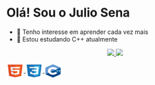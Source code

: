 # Olá! Sou o Julio Sena

- 👀 Tenho interesse em aprender cada vez mais
- 🌱 Estou estudando C++ atualmente

<div align="center">
  <a href="https://github.com/webjuliosena">
  <img height="180em" src="https://github-readme-stats.vercel.app/api?username=webjuliosena&show_icons=true&theme=tokyonight&include_all_commits=true&count_private=true"/>
  <img height="180em" src="https://github-readme-stats.vercel.app/api/top-langs/?username=webjuliosena&layout=compact&langs_count=7&theme=tokyonight"/>
</div>
  
  <div style="display: inline_block"><br>

  <img align="center" alt="Sena-HTML" height="30" width="40" src="https://raw.githubusercontent.com/devicons/devicon/master/icons/html5/html5-original.svg">
  <img align="center" alt="Sena-CSS" height="30" width="40" src="https://raw.githubusercontent.com/devicons/devicon/master/icons/css3/css3-original.svg">
  <img align="center" alt="Sena-C++" height="30" width="40" src="https://raw.githubusercontent.com/devicons/devicon/master/icons/cplusplus/cplusplus-original.svg">
 
</div>
  
  ##
  
  
  
  
